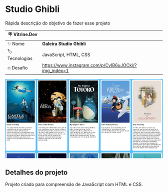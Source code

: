# Studio Ghibli

Rápida descrição do objetivo de fazer esse projeto

| :placard: Vitrine.Dev |     |
| -------------  | --- |
| :sparkles: Nome        | **Galeira Studio Ghibli**
| :label: Tecnologias | JavaScript, HTML, CSS
| :fire: Desafio     | https://www.instagram.com/p/CvIB6uJOCki/?img_index=1

<!-- Inserir imagem com a #vitrinedev ao final do link -->
![Imagem do site](Studio_Ghibli.png#vitrinedev)

## Detalhes do projeto

Projeto criado para compreensão de JavaScript com HTML e CSS.
